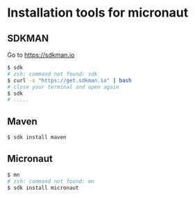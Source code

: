 # Installation tools for micronaut 

## SDKMAN
Go to https://sdkman.io
```bash
$ sdk
# zsh: command not found: sdk
$ curl -s "https://get.sdkman.io" | bash
# close your terminal and open again
$ sdk
# .....
```

## Maven
```bash
$ sdk install maven
```

## Micronaut
```bash
$ mn
# zsh: command not found: mn
$ sdk install micronaut
```